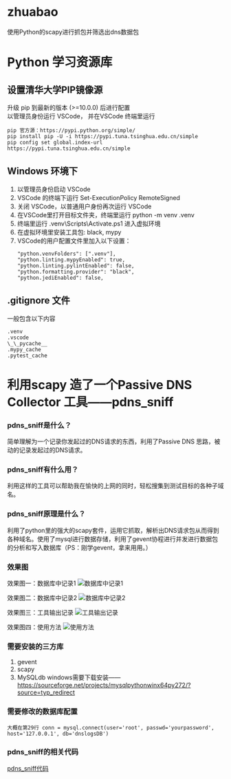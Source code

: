 # zhuabao

使用Python的scapy进行抓包并筛选出dns数据包








# Python 学习资源库

## 设置清华大学PIP镜像源
升级 pip 到最新的版本 (>=10.0.0) 后进行配置  
以管理员身份运行 VSCode， 并在VSCode 终端里运行  
```
pip 官方源：https://pypi.python.org/simple/
pip install pip -U -i https://pypi.tuna.tsinghua.edu.cn/simple
pip config set global.index-url https://pypi.tuna.tsinghua.edu.cn/simple
```

## Windows 环境下

1. 以管理员身份启动 VSCode  
1. VSCode 的终端下运行 Set-ExecutionPolicy RemoteSigned
1. 关闭 VSCode，以普通用户身份再次运行 VSCode
1. 在VSCode里打开目标文件夹，终端里运行 python -m venv .venv
1. 终端里运行 .venv\Scripts\Activate.ps1 进入虚拟环境
1. 在虚拟环境里安装工具包: black, mypy
1. VSCode的用户配置文件里加入以下设置：  
    ````
    "python.venvFolders": [".venv"],  
    "python.linting.mypyEnabled": true,  
    "python.linting.pylintEnabled": false,  
    "python.formatting.provider": "black",  
    "python.jediEnabled": false,
    ````

## .gitignore 文件
一般包含以下内容
```
.venv  
.vscode  
\_\_pycache__  
.mypy_cache
.pytest_cache
```


# 利用scapy 造了一个Passive DNS Collector 工具——pdns_sniff

### pdns_sniff是什么？

简单理解为一个记录你发起过的DNS请求的东西，利用了Passive DNS 思路，被动的记录发起过的DNS请求。

### pdns_sniff有什么用？

利用这样的工具可以帮助我在愉快的上网的同时，轻松搜集到测试目标的各种子域名。

### pdns_sniff原理是什么？

利用了python里的强大的scapy套件，运用它抓取，解析出DNS请求包从而得到各种域名。使用了mysql进行数据存储，利用了gevent协程进行并发进行数据包的分析和写入数据库（PS：刚学gevent，拿来用用。）

### 效果图

效果图一：数据库中记录1
![数据库中记录1](http://www.coffeehb.cn/zb_users/upload/2017/02/20170205223502148630530254796.png "数据库中记录1")

效果图二：数据库中记录2
![数据库中记录2](http://www.coffeehb.cn/zb_users/upload/2017/02/20170205223524148630532412525.png "数据库中记录2")

效果图三：工具输出记录
![工具输出记录](http://www.coffeehb.cn/zb_users/upload/2017/02/20170205223538148630533859265.png "工具输出记录")

效果图四：使用方法
![使用方法](http://www.coffeehb.cn/zb_users/upload/2017/02/20170205223434148630527450376.jpeg "使用方法")

### 需要安装的三方库

1.  gevent
2.  scapy
3.  MySQLdb     windows需要下载安装——https://sourceforge.net/projects/mysqlpythonwinx64py272/?source=typ_redirect

### 需要修改的数据库配置

`大概在第29行
conn = mysql.connect(user='root', passwd='yourpassword', host='127.0.0.1', db='dnslogsDB')`

### pdns_sniff的相关代码
[pdns_sniff代码](https://github.com/coffeehb/tools/pdns_sniff)
